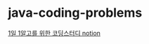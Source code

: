 # java-coding-problems

[1일 1알고를 위한 코딩스터디 notion](https://www.notion.so/Java-Coding-Study-3cbad1af41ab472c9fada20c296663c2)

